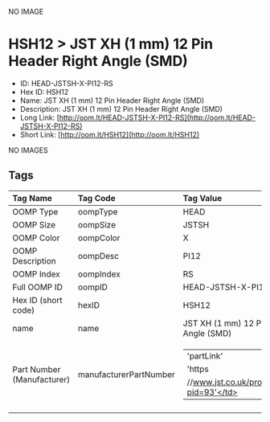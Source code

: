 


  
NO IMAGE  
# HSH12 > JST XH (1 mm) 12 Pin Header Right Angle (SMD)

- ID: HEAD-JSTSH-X-PI12-RS
- Hex ID: HSH12
- Name: JST XH (1 mm) 12 Pin Header Right Angle (SMD)
- Description: JST XH (1 mm) 12 Pin Header Right Angle (SMD)
- Long Link: [http://oom.lt/HEAD-JSTSH-X-PI12-RS](http://oom.lt/HEAD-JSTSH-X-PI12-RS)
- Short Link: [http://oom.lt/HSH12](http://oom.lt/HSH12)
  
NO IMAGES  
## Tags
  

|Tag Name|Tag Code|Tag Value|
| :--- | :--- | :--- |
|OOMP Type|oompType|HEAD|
|OOMP Size|oompSize|JSTSH|
|OOMP Color|oompColor|X|
|OOMP Description|oompDesc|PI12|
|OOMP Index|oompIndex|RS|
|Full OOMP ID|oompID|HEAD-JSTSH-X-PI12-RS|
|Hex ID (short code)|hexID|HSH12|
|name|name|JST XH (1 mm) 12 Pin Header Right Angle (SMD)|
|Part Number (Manufacturer)|manufacturerPartNumber|<table><tr><td>'partLink'</td></tr><tr><td> 'https</td></tr><tr><td>//www.jst.co.uk/productSeries.php?pid=93'</td></tr></table>|
||||
